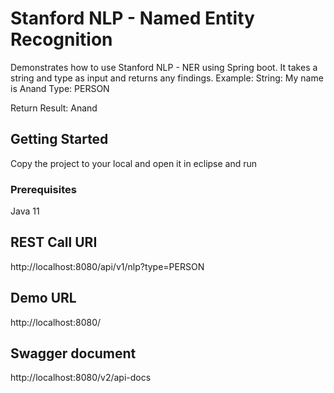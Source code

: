 # Stanford NLP - Named Entity Recognition

Demonstrates how to use Stanford NLP - NER using Spring boot. It takes a string and type as input and returns any findings.
Example: String: My name is Anand
         Type: PERSON
         
Return Result: Anand         

## Getting Started

Copy the project to your local and open it in eclipse and run

### Prerequisites
Java 11

## REST Call URI
http://localhost:8080/api/v1/nlp?type=PERSON

## Demo URL
http://localhost:8080/

## Swagger document
http://localhost:8080/v2/api-docs

